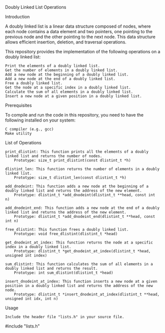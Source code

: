 Doubly Linked List Operations


Introduction

A doubly linked list is a linear data structure composed of nodes, where each node contains a data element and two pointers, one pointing to the previous node and the other pointing to the next node. This data structure allows efficient insertion, deletion, and traversal operations.

This repository provides the implementation of the following operations on a doubly linked list:

    Print the elements of a doubly linked list.
    Get the number of elements in a doubly linked list.
    Add a new node at the beginning of a doubly linked list.
    Add a new node at the end of a doubly linked list.
    Free a doubly linked list.
    Get the node at a specific index in a doubly linked list.
    Calculate the sum of all elements in a doubly linked list.
    Insert a new node at a given position in a doubly linked list.

Prerequisites

To compile and run the code in this repository, you need to have the following installed on your system:

    C compiler (e.g., gcc)
    Make utility

List of Operations

    print_dlistint: This function prints all the elements of a doubly linked list and returns the number of nodes.
        Prototype: size_t print_dlistint(const dlistint_t *h)

    dlistint_len: This function returns the number of elements in a doubly linked list.
        Prototype: size_t dlistint_len(const dlistint_t *h)

    add_dnodeint: This function adds a new node at the beginning of a doubly linked list and returns the address of the new element.
        Prototype: dlistint_t *add_dnodeint(dlistint_t **head, const int n)

    add_dnodeint_end: This function adds a new node at the end of a doubly linked list and returns the address of the new element.
        Prototype: dlistint_t *add_dnodeint_end(dlistint_t **head, const int n)

    free_dlistint: This function frees a doubly linked list.
        Prototype: void free_dlistint(dlistint_t *head)

    get_dnodeint_at_index: This function returns the node at a specific index in a doubly linked list.
        Prototype: dlistint_t *get_dnodeint_at_index(dlistint_t *head, unsigned int index)

    sum_dlistint: This function calculates the sum of all elements in a doubly linked list and returns the result.
        Prototype: int sum_dlistint(dlistint_t *head)

    insert_dnodeint_at_index: This function inserts a new node at a given position in a doubly linked list and returns the address of the new node.
        Prototype: dlistint_t *insert_dnodeint_at_index(dlistint_t **head, unsigned int idx, int n)

Usage


    Include the header file "lists.h" in your source file.

    

#include "lists.h"

